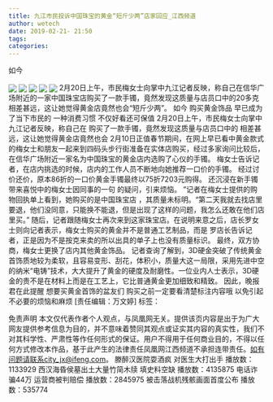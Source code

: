 ```yaml
---
title: 九江市民投诉中国珠宝的黄金“短斤少两”店家回应_江西频道
author: wetech
date: 2019-02-21- 21:50
tags: 
categories: 
---
```

如今
<!-- more -->
                
<img align="center" border="0" src="http://p3.ifengimg.com/fck/2019_08/7c0c6ce3bc307b3_w433_h268.jpg" />
                
<img align="center" border="0" src="http://p3.ifengimg.com/fck/2019_08/bba01373d4104c1_w1080_h739.jpg" />
            
<img align="center" border="0" src="http://p3.ifengimg.com/fck/2019_08/953d535d8a72f7f_w1059_h788.jpg" />
<img align="center" border="0" src="http://p3.ifengimg.com/fck/2019_08/ecda4788035db83_w1080_h761.jpg" />
<img align="center" border="0" src="http://p2.ifengimg.com/a/2016/0810/204c433878d5cf9size1_w16_h16.png" />
2月20日上午，市民梅女士向掌中九江记者反映，称自己在信华广场附近的一家中国珠宝店购买了一款手镯，竟然发现这质量与店员口中的20多克相差甚远，这让她觉得黄金店竟然也会“短斤少两”。
如今
购买黄金饰品
早已成为了当下市民的
一种消费习惯
不仅好看还可保值
2月20日上午，市民梅女士向掌中九江记者反映，称自己在
购买了一款手镯，竟然发现这质量与店员口中的
相差甚远，这让她觉得黄金店竟然也会
2月10日正值春节期间，在网上早已看中黄金款式的梅女士和朋友一起来到四码头步行街准备在实体店购买，经过多家询问比较后，在信华广场附近一家名为中国珠宝的黄金店内选购了心仪的手镯。
梅女士告诉记者，在店内挑选的时候，店内的工作人员不断地向她推荐一口价的手镯。
经过讨价还价，原本86折的一口价黄金手镯最终以75折7203元购得。
还沉浸在新手镯带来喜悦中的梅女士因同事的一句
的疑问，引来烦恼。
”记者在梅女士提供的购物回执单上看到，她购买的是中国珠宝店
，其质量未标明。“第二天我就去找店里要退，他们没同意，只能换不能退，但是出现了这样的问题，我怎么还敢在他们店里买。”
随后，记者跟随梅女士再次来到这家珠宝店。在说明来意之后，店长罗女士则向记者表示，梅女士购买的黄金并不是普通工艺制品，而是
罗店长告诉记者，正是因为不是按克来卖的所以出具的单子上也没有质量标识。
最终，双方协商，梅女士更换了店内其他黄金饰品。
记者查询了解到，3D硬金突破了传统黄金首饰质地较为柔软，且容易变形、刮花，体积小，质量大这一局限，采用先进中空的纳米“电铸”技术，大大提升了黄金的硬度及耐磨性。一位业内人士表示，3D硬金的贵不是在材料上而是在工艺上，它比普通黄金更加细致和精致。
因此，晚报君在此提醒
想要买黄金首饰的盆友们
购买之前一定要看清楚标注内容哦
以免引起不必要的烦恼和麻烦
[责任编辑：万文婷]
标签：
 
             
免责声明
本文仅代表作者个人观点，与凤凰网无关。提供该页内容是出于为广大网友提供参考信息为目的，并不意味着赞同其观点或证实其内容的真实性，我们不对其科学性、严肃性等作任何形式的保证。用户不得用于任何商业目的，不得以任何方式修改本作品，基于此产生的法律责任凤凰网江西频道不承担连带责任。如有问题请联系city_jx@ifeng.com。
滕醉汉医院耍酒疯 对医生大打出手
播放数：1133929
西汉海昏侯墓出土大量竹简木牍 填史料空缺
播放数：4135875
电话诈骗44万 运营商被判赔偿
播放数：2845975
被击落战机残骸画面首度公布
播放数：535774
